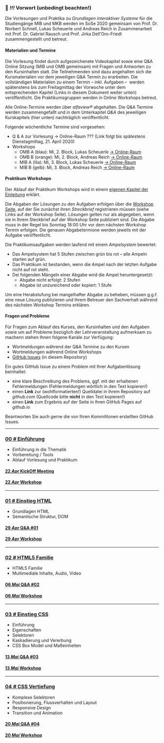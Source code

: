 ### **💬 _!!!_** Vorwort (unbedingt beachten!)

Die Vorlesungen und Praktika zu *Grundlagen interaktiver Systeme* für die Studiengänge MIB und MKB werden im SoSe 2020 gemeinsam von Prof. Dr. Norbert Schnell, Lukas Scheuerle und Andreas Reich in Zusammenarbeit mit Prof. Dr. Gabriel Rausch und Prof. Jirka Dell'Oro-Friedl zusammengestellt und betreut.

#### Materialien und Termine

Die Vorlesung findet durch aufgezeichenete Videokapitel sowie eine Q&A Online Sitzung (MIB und OMB gemeinsam) mit Fragen und Antworten zu den Kursinhalten statt. Die Teilnehmenden sind dazu angehalten sich die Kursmaterialien vor dem jeweiligen Q&A Termin zu erarbeiten. Die vollständigen Materialien zu einem Termin – inkl. Aufgaben –  werden spätenstens bis zum Freitagmittag der Vorwoche unter dem entsprechenden Kapitel (Links in diesem Dokument weiter unten) veröffentlicht. Die Praktikumsgruppen werden in Online Workshops betreut.

Alle Online-Termine werden über *alfaview&reg;* abgehalten. Die Q&A Termine werden zusammengefaßt und in dem Unterkapitel *Q&A* des jeweiligen Kurskapitels (hier unten) nachträglich veröffentlicht.

Folgende wöchentliche Termine sind vorgesehen:
- Q & A zur Vorlesung → Online-Raum ??? (Link folgt bis spätestens Dienstagmittag, 21. April 2020)
- Workshops
  - OMB A (blau): Mi, 2. Block, Lukas Scheuerle [→ Online-Raum](https://rooms.hs-furtwangen.de/rooms/dm16)
  - OMB B (orange): Mi, 2. Block, Andreas Reich [→ Online-Raum](https://rooms.hs-furtwangen.de/rooms/dm9)
  - MIB A (lila): Mi, 3. Block, Lukas Scheuerle [→ Online-Raum](https://rooms.hs-furtwangen.de/rooms/dm16)
  - MIB B (gelb): Mi, 3. Block, Andreas Reich [→ Online-Raum](https://rooms.hs-furtwangen.de/rooms/dm9)

#### Praktikum Workshops

Der Ablauf der Praktikum Workshops wird in einem [eigenen Kapitel der Einleitung](L00/#ablauf-vorlesung-und-praktikum) erklärt. 

Die Abgaben der Lösungen zu den Aufgaben erfolgen über die [Workshop Seite](workshops), auf der Sie zunächst ihren *Streckbrief* registrieren müssen (siehe Links auf der Workshop Seite). Lösungen gelten nur als abgegeben, wenn sie in Ihrem Steckbrief auf der Workshop Seite publiziert sind. Die Abgabe muss in der Regel bis Sonntag 18:00 Uhr vor dem nächsten Workshop Termin erfolgen. Die genauen Abgabetermione werden jeweils mit der Aufgabe veröffentlicht.

Die Praktikumsaufgaben werden laufend mit einem *Ampelsystem* bewertet:
- Das Ampelsystem hat 5 Stufen zwischen grün bis rot – alle Ampeln starten auf grün.
- Das Praktikum ist bestanden, wenn die Ampel nach der letzten Aufgabe nicht auf rot steht.
- Dei folgenden Mängeln einer Abgabe wird die Ampel heruntergesetzt:
  - Abgabe nicht erfolgt: 2 Stufen
  - Abgabe ist unzureichend oder kopiert: 1 Stufe

Um eine Herabstufung bei mangelhafter Abgabe zu beheben, müssen g.g.f. eine neue Lösung publizieren und Ihrem Betreuer den Sachverhalt während des nächsten Workshop Termins erklären.

#### Fragen und Probleme

Für Fragen zum Ablauf des Kurses, den Kursinhalten und den Aufgaben sowie um auf Probleme bezüglich der Lehrveranstaltung aufmerksam zu machenn stehen Ihnen folgene Kanäle zur Verfügung:
- Wortmeldungen während der Q&A Termine zu den Kursen
- Wortmeldungen während Online Workshops
- [GitHub Issues](issues) (in diesem Repository)

Ein gutes GitHub Issue zu einem Problem mit Ihrer Aufgabenlösung beinhaltet:
  - eine klare Beschreibung des Problems, ggf. mit der erhaltenen Fehlermeldungen (Fehlermeldungen wörtlich in den Text kopieren!)
  - einen **Link** zur (wohlformatierten!) Quelldatei in ihrem Repository auf *github.com* (Quellcode bitte **nicht** in den Text kopieren!)
  - einen **Link** zum Ergebnis auf der Seite in Ihren GitHub Pages auf *github.io*

Beantworten Sie auch gerne die von Ihren Kommilitonen erstellten GitHub Issues.

---

### [**00 _#_** Einführung](L00)  
- Einführung in die Thematik
- Vorbereitung / Tools
- Ablauf Vorlesung und Praktikum

#### [**22 _Apr_** KickOff Meeting](L00/qna)

#### [**22 _Apr_** Workshop](L00/#aufgabe)

---

### [**01 _#_** Einstieg HTML](L01)  
- Grundlagen HTML
- Semantische Struktur, DOM

#### [**29 _Apr_** Q&A #01](L01/qna)

#### [**29 _Apr_** Workshop](L01/#aufgabe)

---

### [**02 _#_** HTML5 Familie](L02)  
- HTML5 Familie
- Multimediale Inhalte, Audio, Video

#### [**06 _Mai_** Q&A #02](L02/qna)

#### [**06 _Mai_** Workshop](L02/#aufgabe)

---

### [**03 _#_** Einstieg CSS](L03)  
- Einführung
- Eigenschaften
- Selektoren
- Kaskadierung und Vererbung
- CSS Box Model und Maßeinheiten

#### [**13 _Mai_** Q&A #03](L03/qna)

#### [**13 _Mai_** Workshop](L03/#aufgabe)

---

### [**04 _#_** CSS Vertiefung](L04)

- Komplexe Selektoren
- Positionierung, Flussverhalten und Layout
- Responsive Design
- Transition und Animation

#### [**20 _Mai_** Q&A #04](L04/qna)

#### [**20 _Mai_** Workshop](L04/#aufgabe)
